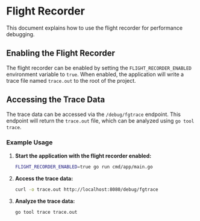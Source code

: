 # Flight Recorder

This document explains how to use the flight recorder for performance debugging.

## Enabling the Flight Recorder

The flight recorder can be enabled by setting the `FLIGHT_RECORDER_ENABLED` environment variable to `true`. When enabled, the application will write a trace file named `trace.out` to the root of the project.

## Accessing the Trace Data

The trace data can be accessed via the `/debug/fgtrace` endpoint. This endpoint will return the `trace.out` file, which can be analyzed using `go tool trace`.

### Example Usage

1.  **Start the application with the flight recorder enabled:**
    ```bash
    FLIGHT_RECORDER_ENABLED=true go run cmd/app/main.go
    ```

2.  **Access the trace data:**
    ```bash
    curl -o trace.out http://localhost:8080/debug/fgtrace
    ```

3.  **Analyze the trace data:**
    ```bash
    go tool trace trace.out
    ```
